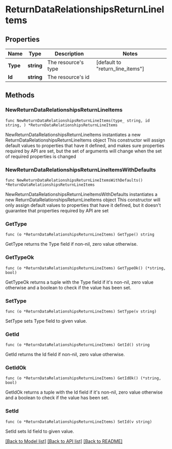 # ReturnDataRelationshipsReturnLineItems

## Properties

Name | Type | Description | Notes
------------ | ------------- | ------------- | -------------
**Type** | **string** | The resource&#39;s type | [default to "return_line_items"]
**Id** | **string** | The resource&#39;s id | 

## Methods

### NewReturnDataRelationshipsReturnLineItems

`func NewReturnDataRelationshipsReturnLineItems(type_ string, id string, ) *ReturnDataRelationshipsReturnLineItems`

NewReturnDataRelationshipsReturnLineItems instantiates a new ReturnDataRelationshipsReturnLineItems object
This constructor will assign default values to properties that have it defined,
and makes sure properties required by API are set, but the set of arguments
will change when the set of required properties is changed

### NewReturnDataRelationshipsReturnLineItemsWithDefaults

`func NewReturnDataRelationshipsReturnLineItemsWithDefaults() *ReturnDataRelationshipsReturnLineItems`

NewReturnDataRelationshipsReturnLineItemsWithDefaults instantiates a new ReturnDataRelationshipsReturnLineItems object
This constructor will only assign default values to properties that have it defined,
but it doesn't guarantee that properties required by API are set

### GetType

`func (o *ReturnDataRelationshipsReturnLineItems) GetType() string`

GetType returns the Type field if non-nil, zero value otherwise.

### GetTypeOk

`func (o *ReturnDataRelationshipsReturnLineItems) GetTypeOk() (*string, bool)`

GetTypeOk returns a tuple with the Type field if it's non-nil, zero value otherwise
and a boolean to check if the value has been set.

### SetType

`func (o *ReturnDataRelationshipsReturnLineItems) SetType(v string)`

SetType sets Type field to given value.


### GetId

`func (o *ReturnDataRelationshipsReturnLineItems) GetId() string`

GetId returns the Id field if non-nil, zero value otherwise.

### GetIdOk

`func (o *ReturnDataRelationshipsReturnLineItems) GetIdOk() (*string, bool)`

GetIdOk returns a tuple with the Id field if it's non-nil, zero value otherwise
and a boolean to check if the value has been set.

### SetId

`func (o *ReturnDataRelationshipsReturnLineItems) SetId(v string)`

SetId sets Id field to given value.



[[Back to Model list]](../README.md#documentation-for-models) [[Back to API list]](../README.md#documentation-for-api-endpoints) [[Back to README]](../README.md)


